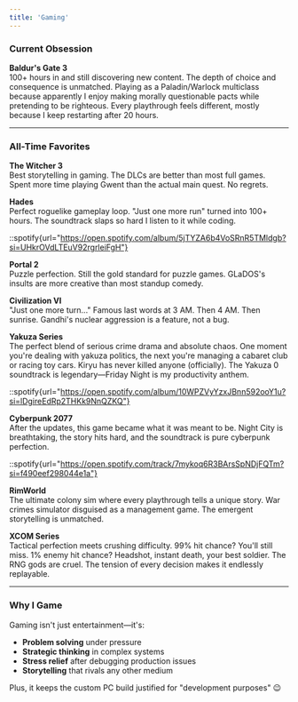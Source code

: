 ```yaml
---
title: 'Gaming'
---
```


### Current Obsession

**Baldur's Gate 3**  
100+ hours in and still discovering new content. The depth of choice and consequence is unmatched. Playing as a Paladin/Warlock multiclass because apparently I enjoy making morally questionable pacts while pretending to be righteous. Every playthrough feels different, mostly because I keep restarting after 20 hours.

---

### All-Time Favorites

**The Witcher 3**  
Best storytelling in gaming. The DLCs are better than most full games. Spent more time playing Gwent than the actual main quest. No regrets.

**Hades**  
Perfect roguelike gameplay loop. "Just one more run" turned into 100+ hours. The soundtrack slaps so hard I listen to it while coding.

::spotify{url="https://open.spotify.com/album/5jTYZA6b4VoSRnR5TMldgb?si=UHkrOVdLTEuV92rgrleiFgH"}

**Portal 2**  
Puzzle perfection. Still the gold standard for puzzle games. GLaDOS's insults are more creative than most standup comedy.

**Civilization VI**  
"Just one more turn..." Famous last words at 3 AM. Then 4 AM. Then sunrise. Gandhi's nuclear aggression is a feature, not a bug.

**Yakuza Series**  
The perfect blend of serious crime drama and absolute chaos. One moment you're dealing with yakuza politics, the next you're managing a cabaret club or racing toy cars. Kiryu has never killed anyone (officially). The Yakuza 0 soundtrack is legendary—Friday Night is my productivity anthem.

::spotify{url="https://open.spotify.com/album/10WPZVyYzxJBnn592ooY1u?si=lDgireEdRp2THKk9NnQZKQ"}

**Cyberpunk 2077**  
After the updates, this game became what it was meant to be. Night City is breathtaking, the story hits hard, and the soundtrack is pure cyberpunk perfection.

::spotify{url="https://open.spotify.com/track/7mykoq6R3BArsSpNDjFQTm?si=f490eef298044e1a"}

**RimWorld**  
The ultimate colony sim where every playthrough tells a unique story. War crimes simulator disguised as a management game. The emergent storytelling is unmatched.

**XCOM Series**  
Tactical perfection meets crushing difficulty. 99% hit chance? You'll still miss. 1% enemy hit chance? Headshot, instant death, your best soldier. The RNG gods are cruel. The tension of every decision makes it endlessly replayable.

---

### Why I Game

Gaming isn't just entertainment—it's:
- **Problem solving** under pressure
- **Strategic thinking** in complex systems  
- **Stress relief** after debugging production issues
- **Storytelling** that rivals any other medium

Plus, it keeps the custom PC build justified for "development purposes" 😉
